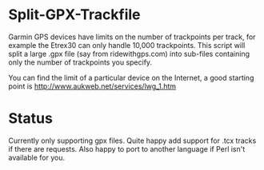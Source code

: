 # Split-GPX-Trackfile

Garmin GPS devices have limits on the number of trackpoints per track, for example the Etrex30 can only handle 10,000 trackpoints.   This script will split a large .gpx file (say from ridewithgps.com) into sub-files containing only the number of trackpoints you specify.

You can find the limit of a particular device on the Internet, a good starting point is http://www.aukweb.net/services/lwg_1.htm


# Status

Currently only supporting gpx files.   Quite happy add support for .tcx tracks if there are requests.  Also happy to port to another language if Perl isn't available for you.
